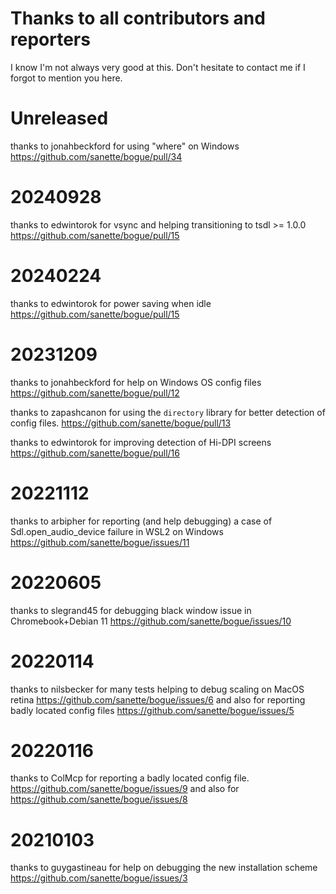 # Thanks to all contributors and reporters

I know I'm not always very good at this. Don't hesitate to contact me
if I forgot to mention you here.

# Unreleased

thanks to jonahbeckford for using "where" on Windows
https://github.com/sanette/bogue/pull/34

# 20240928
thanks to edwintorok for vsync and helping transitioning to tsdl >= 1.0.0
https://github.com/sanette/bogue/pull/15

# 20240224
thanks to edwintorok for power saving when idle
https://github.com/sanette/bogue/pull/15

# 20231209
thanks to jonahbeckford for help on Windows OS config files
https://github.com/sanette/bogue/pull/12

thanks to zapashcanon for using the `directory` library for better
detection of config files.
https://github.com/sanette/bogue/pull/13

thanks to edwintorok for improving detection of Hi-DPI screens
https://github.com/sanette/bogue/pull/16

# 20221112
thanks to arbipher for reporting (and help debugging) a case of Sdl.open_audio_device failure in WSL2 on Windows
https://github.com/sanette/bogue/issues/11

# 20220605
thanks to slegrand45 for debugging black window issue in Chromebook+Debian 11
https://github.com/sanette/bogue/issues/10

# 20220114
thanks to nilsbecker for many tests helping to debug scaling on MacOS retina
https://github.com/sanette/bogue/issues/6
and also for reporting badly located config files
https://github.com/sanette/bogue/issues/5

# 20220116
thanks to ColMcp for reporting a badly located config file.
https://github.com/sanette/bogue/issues/9
and also for
https://github.com/sanette/bogue/issues/8

# 20210103
thanks to guygastineau for help on debugging the new installation scheme
https://github.com/sanette/bogue/issues/3

